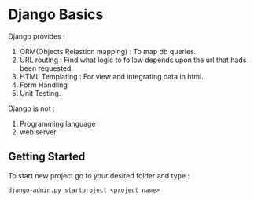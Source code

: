 # Django Basics
Django provides :
1. ORM(Objects Relastion mapping) : To map db queries.
2. URL routing : Find what logic to follow depends upon the url that hads been requested. 
3. HTML Templating : For view and integrating data in html.
4. Form Handling
5. Unit Testing.

Django is not :
1. Programming language
2. web server

## Getting Started
To start new project go to your desired folder and type :
```
django-admin.py startproject <project name>
```
